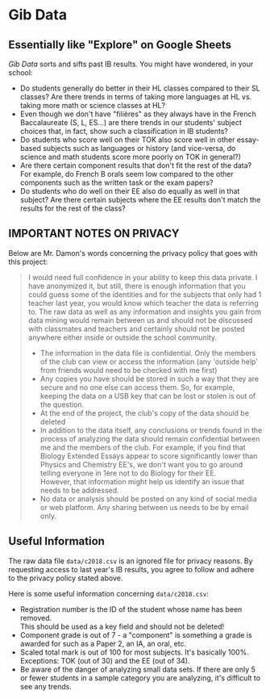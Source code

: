 # Gib Data
## Essentially like "Explore" on Google Sheets

*Gib Data* sorts and sifts past IB results. You might have wondered, in your
school: 

* Do students generally do better in their HL classes compared to their SL 
classes? Are there trends in terms of taking more languages at HL vs. taking 
more math or science classes at HL?
* Even though we don't have "filières" as they always have in the French 
Baccalaureate (S, L, ES...) are there trends in our students' subject choices 
that, in fact, show such a classification in IB students? 
* Do students who score well on their TOK also score well in other essay-based 
subjects such as languages or history (and vice-versa, do science and math 
students score more poorly on TOK in general?)
* Are there certain component results that don't fit the rest of the data? For 
example, do French B orals seem low compared to the other components such as 
the written task or the exam papers? 
* Do students who do well on their EE also do equally as well in that subject? 
Are there certain subjects where the EE results don't match the results for 
the rest of the class? 



## IMPORTANT NOTES ON PRIVACY
Below are Mr. Damon's words concerning the privacy policy that goes with this 
project:
> I would need full confidence in your ability to keep this data private. I 
have anonymized it, but still, there is enough information that you could guess 
some of the identities and for the subjects that only had 1 teacher last year, 
you would know which teacher the data is referring to.  The raw data as well as 
any information and  insights you gain from data mining would remain between us 
and should not be discussed with classmates and teachers and certainly should 
not be posted anywhere either inside or outside the school community.
> * The information in the data file is confidential.  Only the members of the 
club can view or access the information (any 'outside help' from friends would 
need to be checked with me first)
> * Any copies you have should be stored in such a way that they are secure and 
no one else can access them.  So, for example, keeping the data on a USB key 
that can be lost or stolen is out of the question. 
> * At the end of the project, the club's copy of the data should be deleted 
> * In addition to the data itself, any conclusions or trends found in the 
process of analyzing the data should remain confidential between me and the 
members of the club.  For example, if you find that Biology Extended Essays 
appear to score significantly lower than Physics and Chemistry EE's, we don't 
want you to go around telling everyone in 1ère not to do Biology for their EE.  
However, that information might help us identify an issue that needs to be 
addressed.  
> * No data or analysis should be posted on any kind of social media or web 
platform.  Any sharing between us needs to be by email only.  

## Useful Information
The raw data file `data/c2018.csv` is an ignored file for privacy reasons. By 
requesting access to last year's IB results, you agree to follow and adhere to 
the privacy policy stated above.

Here is some useful information concerning `data/c2018.csv`:

* Registration number is the ID of the student whose name has been removed.  
This should be used as a key field and should not be deleted!
* Component grade is out of 7 - a "component" is something a grade is awarded 
for such as a Paper 2, an IA, an oral, etc. 
* Scaled total mark is out of 100 for most subjects.  It's basically 100%.  
Exceptions: TOK (out of 30) and the EE (out of 34). 
* Be aware of the danger of analyzing small data sets.  If there are only 5 
or fewer students in a sample category you are analyzing, it's difficult to see 
any trends.
